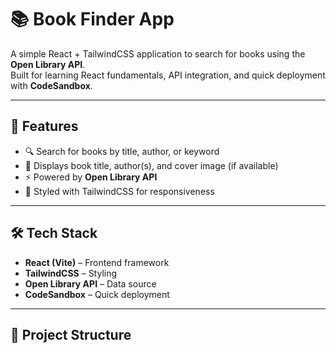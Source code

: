 # 📚 Book Finder App

A simple React + TailwindCSS application to search for books using the **Open Library API**.  
Built for learning React fundamentals, API integration, and quick deployment with **CodeSandbox**.

---

## 🚀 Features
- 🔍 Search for books by title, author, or keyword  
- 📖 Displays book title, author(s), and cover image (if available)  
- ⚡ Powered by **Open Library API**  
- 🎨 Styled with TailwindCSS for responsiveness  

---

## 🛠️ Tech Stack
- **React (Vite)** – Frontend framework  
- **TailwindCSS** – Styling  
- **Open Library API** – Data source  
- **CodeSandbox** – Quick deployment  

---

## 📂 Project Structure
